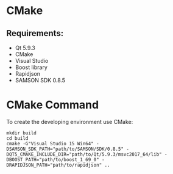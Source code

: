 # CMake

## Requirements:

- Qt 5.9.3
- CMake
- Visual Studio
- Boost library
- Rapidjson
- SAMSON SDK 0.8.5

# CMake Command

To create the developing environment use CMake:

```
mkdir build
cd build
cmake -G"Visual Studio 15 Win64" -DSAMSON_SDK_PATH="path/to/SAMSON/SDK/0.8.5" -DQT5_CMAKE_INCLUDE_DIR="path/to/Qt/5.9.3/msvc2017_64/lib" -DBOOST_PATH="path/to/boost_1_69_0" -DRAPIDJSON_PATH="path/to/rapidjson" ..
```
